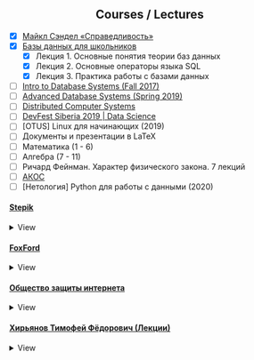 <h2 align="center">Courses / Lectures</h2>

- [x] [Майкл Сэндел «Справедливость»](https://www.youtube.com/playlist?list=PL8YZyma552VeTCYPkkEisHKAHhNx3Psk-)
- [x] [Базы данных для школьников](https://youtube.com/playlist?list=PLDrmKwRSNx7LI_umdfXOeOJWjoDn6qvgN)
    - [x] Лекция 1. Основные понятия теории баз данных
    - [x] Лекция 2. Основные операторы языка SQL
    - [x] Лекция 3. Практика работы с базами данных
- [ ] [Intro to Database Systems (Fall 2017)](https://www.youtube.com/playlist?list=PLSE8ODhjZXjYutVzTeAds8xUt1rcmyT7x)
- [ ] [Advanced Database Systems (Spring 2019)](https://www.youtube.com/playlist?list=PLSE8ODhjZXja7K1hjZ01UTVDnGQdx5v5U)
- [ ] [Distributed Computer Systems](https://youtube.com/playlist?list=PLawkBQ15NDEkDJ5IyLIJUTZ1rRM9YQq6N)
- [ ] [DevFest Siberia 2019 | Data Science](https://youtube.com/playlist?list=PLINg778NUJCr3gCksaJZCTMMDjH8GEQW3)
- [ ] [OTUS] Linux для начинающих (2019)
- [ ] Документы и презентации в LaTeX
- [ ] Математика (1 - 6)
- [ ] Алгебра (7 - 11)
- [ ] Ричард Фейнман. Характер физического закона. 7 лекций
- [ ] [АКОС](https://youtube.com/playlist?list=PL4_hYwCyhAvZcOr5sJzuLmze2F6wPms-A)
- [ ] [Нетология] Python для работы с данными (2020)

#### [Stepik](https://stepik.org/catalog)
<details>
  <summary>View</summary>

- [ ] [Базовый курс по математике](https://stepik.org/course/85/syllabus)
- [ ] [Введение в базы данных](https://stepik.org/course/551/promo)
- [ ] [Python: основы и применение](https://stepik.org/course/512/promo)
- [ ] [Программирование на языке C++](https://stepik.org/course/7/syllabus)
- [ ] [Алгоритмы: теория и практика. Методы](https://stepik.org/course/217/promo)

</details>


#### [FoxFord](https://foxford.ru/)
<details>
  <summary>View</summary>

- [ ] Основы программирования на алгоритмическом языке (Курс)
- [ ] Простые алгоритмы. От логических задач до клеточных автоматов (Курс)
- [ ] Что должен знать и уметь пользователь ПК (Курс)

</details>

#### [Общество защиты интернета](https://www.youtube.com/channel/UCMXyrqAYWXIcWXWmbrfEuZQ)
<details>
  <summary>View</summary>

- [x] [Как устроены блокировки](https://youtu.be/kYomCz-71lM)
- [x] [За нами следят! (как устроен СОРМ)](https://youtu.be/PRnyWpHuozU)
- [x] [Почему хотят заблокировать интернет](https://youtu.be/AyaAfRbjo8o)
- [x] [Как стать интернет-экспертом за 15 минут](https://youtu.be/4RjF1O0Y7Wg)
- [x] [Как обходить блокировки](https://youtu.be/5WA87_cjhec)
- [x] [Интернет-апокалипсис](https://youtu.be/z9s2EVAtXII)
- [x] [Бесплатный Wi-Fi Илона Маска: миф или реальность](https://youtu.be/X0kxXo4FUVo)
- [x] [С нами Оруэлл: как в России внедряют распознавание лиц и что с этим делать](https://youtu.be/En2a5ji5IF8)
- [x] [Соцсеть для майора: почему «Вконтакте» выдаст вас силовикам](https://youtu.be/MW-U7PCdZzA)
- [x] [Shutdown: как власти отключают интернет](https://youtu.be/GfbR36vTyk8)
- [x] [Без протокола. Как и зачем в России запрещают современные протоколы шифрования](https://youtu.be/3HHCGl6ue1k)
- [x] [Форум по управлению интернетом](https://youtu.be/isK4sbylQAI)
- [x] [Безопасный режим: как защитить свою переписку](https://youtu.be/AbPN7TvssTY)
- [x] [Безопасный режим: как зашифровать свои данные](https://youtu.be/DKowOKaLYu8)

</details>

#### [Хирьянов Тимофей Фёдорович (Лекции)](https://www.youtube.com/user/tkhirianov)
<details>
  <summary>View</summary>

##### Python
<details>
  <summary>View</summary>

- [ ] [Практика программирования на Python 3 - 2019](https://www.youtube.com/playlist?list=PLRDzFCPr95fLuusPXwvOPgXzBL3ZTzybY)
  - [x] [Лекция №1](https://youtu.be/fgf57Sa5A-A)
  - [x] [Лекция №2](https://youtu.be/15qiZJIX1YE)
  - [x] [Лекция №3](https://youtu.be/BNf6jDK2np4)
  - [x] [Лекция №4](https://youtu.be/kCQfhRReGTI)
  - [x] [Лекция №5](https://youtu.be/enbhOrC2Vzo)
  - [ ] [Лекция №6](https://youtu.be/ppJfqW7fL80)
  - [ ] [Лекция №7](https://youtu.be/3AIALI9sY4g)
  - [ ] [Лекция №8](https://youtu.be/904N6TyNabw)
  - [ ] [Лекция №9](https://youtu.be/DxNu5A_TRN4)
  - [ ] [Лекция №10](https://youtu.be/vStniIm_ovo)
  - [ ] [Лекция №11](https://youtu.be/FobrCyEOMyM)
  - [ ] [Лекция №12](https://youtu.be/wLT-oGoWMBY)
  - [ ] [Лекция №13](https://youtu.be/nlyyE_EXzl0)
  - [ ] [Лекция №14](https://youtu.be/zT24S8pIV5E)
- [ ] [Практика программирования на Python 3 - 2020](https://www.youtube.com/playlist?list=PLRDzFCPr95fIDJUvFxvzWxg-V9BmZlMMe)
  - [x] [Лекция №1](https://youtu.be/us7y0UhTq0s)
  - [x] [Лекция №2](https://youtu.be/4NvtHHWoWXE)
  - [x] [Лекция №3](https://youtu.be/hSmvFRMm_9Q)
  - [x] [Лекция №4](https://youtu.be/JudiqSMKB34)
  - [ ] [Лекция №5](https://youtu.be/wjCEEax2ZBk)
  - [ ] [Лекция №6](https://youtu.be/7uEB7QXsrFk)
  </details

##### C++
<details>
  <summary>View</summary>

- [ ] [2020 Алгоритмы и структуры данных (С++)]()
  - [x] [Лекция №1](https://youtu.be/MWsfHQaUzI0)
  - [x] [Лекция №2](https://youtu.be/nkuNsxLcN0g)
  - [x] [Лекция №3](https://youtu.be/2KTrsLcLODI)
  - [x] [Лекция №4](https://youtu.be/YiRlmHiRs0w)
  - [x] [Лекция №5](https://youtu.be/mgaOUpeh96M)
  - [x] [Лекция №6](https://youtu.be/QdIPF_vmvRE)
  - [x] [Лекция №7](https://youtu.be/zWEZQ6L8vsI)
  - [x] [Лекция №8](https://youtu.be/RZm7PN91W2o)
  - [ ] [Лекция №9](https://youtu.be/403nJyTmk6o)
  - [ ] [Лекция №10](https://youtu.be/K_StOxn9sv0)
  - [ ] [Лекция №11](https://youtu.be/y8X781XLt-o)
  - [ ] [Лекция №12](https://youtu.be/4E-_uzO0A_A)
  - [ ] [Лекция №13](https://youtu.be/dlR5ehWySr4)
  - [ ] [Лекция №14](https://youtu.be/44dGfH1tjk8)
  - [ ] [Консультация](https://youtu.be/FhxjhlDlHH8)
  - [x] [Лекция №1 (Осень)](https://youtu.be/3s5Y5E3LtaI)
  - [x] [Лекция №2 (Осень)](https://youtu.be/tDKgIPHapsg)
  - [x] [Лекция №3 (Осень)](https://youtu.be/6KolmHZqjXI)
  - [ ] [Лекция №4 (Осень)](https://youtu.be/Z13PJuS4J80)
  - [ ] [Лекция №5 (Осень)](https://youtu.be/Tui85_T4qdA)
  - [ ] [Лекция №6 (Осень)](https://youtu.be/fKqMtW7Efdg)
  - [ ] [Лекция №7 (Осень)](https://youtu.be/V1rz3hbzsdw)
  - [ ] [Лекция №8 (Осень)](https://youtu.be/HoMZt-eWzLo)
  - [ ] [Лекция №9 (Осень)](https://youtu.be/qIGoCeaKGTQ)
  - [ ] [Лекция №10 (Осень)](https://youtu.be/jx9ZPDi94fM)
  - [ ] [Лекция №11 (Осень)](https://youtu.be/GAarEgus7WQ)
  - [ ] [Лекция №12 (Осень)](https://youtu.be/F470JpOUfrg)
- [ ] [Школа 1514](https://youtube.com/playlist?list=PLRDzFCPr95fLMvdcV-hEl-42x8LIyjvHA)
  - [x] [Лекция №1](https://youtu.be/wcPpp1jz-y4)
  - [x] [Лекция №2](https://youtu.be/Q4WR6r8kxBw)
  - [x] [Лекция №3](https://youtu.be/oGJ7VOJdksc)
  - [x] [Лекция №4](https://youtu.be/kptgQZx4Wu8)

  </details

</details>
